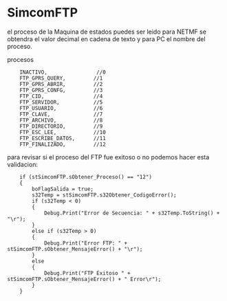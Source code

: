 # SimcomFTP

el proceso de la Maquina de estados puedes ser leido para NETMF se obtendra el valor decimal en cadena de texto 
y para PC el nombre del proceso.

procesos

        INACTIVO,                //0
        FTP_GPRS_QUERY,         //1     
        FTP_GPRS_ABRIR,         //2     
        FTP_GPRS_CONFG,         //3
        FTP_CID,                //4
        FTP_SERVIDOR,           //5
        FTP_USUARIO,            //6
        FTP_CLAVE,              //7
        FTP_ARCHIVO,            //8
        FTP_DIRECTORIO,         //9
        FTP_ESC_LEE,            //10
        FTP_ESCRIBE_DATOS,      //11
        FTP_FINALIZADO,         //12

para revisar si el proceso del FTP fue exitoso o no podemos hacer esta validacion:

        if (stSimcomFTP.sObtener_Proceso() == "12")
        {
            boFlagSalida = true;
            s32Temp = stSimcomFTP.s32Obtener_CodigoError();
            if (s32Temp < 0)
            {
                Debug.Print("Error de Secuencia: " + s32Temp.ToString() + "\r");
            }
            else if (s32Temp > 0)
            {
                Debug.Print("Error FTP: " + stSimcomFTP.sObtener_MensajeError() + "\r");
            }
            else
            {
                Debug.Print("FTP Exitoso " + stSimcomFTP.sObtener_MensajeError() + " Error\r");
            }
        }
